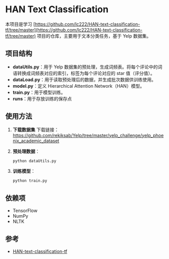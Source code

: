 # HAN Text Classification

本项目是学习 [https://github.com/lc222/HAN-text-classification-tf/tree/master](https://github.com/lc222/HAN-text-classification-tf/tree/master) 项目的仓库，主要用于文本分类任务，基于 Yelp 数据集。

## 项目结构

- **dataUtils.py**：用于 Yelp 数据集的预处理，生成词频表。将每个评论中的词语转换成词频表对应的索引，标签为每个评论对应的 star 值（评分值）。
- **dataLoad.py**：用于读取预处理后的数据，并生成批次数据供训练使用。
- **model.py**：定义 Hierarchical Attention Network（HAN）模型。
- **train.py**：用于模型训练。
- **runs**：用于存放训练的保存点

## 使用方法

1. **下载数据集**
   下载链接：https://github.com/rekiksab/Yelp/tree/master/yelp_challenge/yelp_phoenix_academic_dataset

2. **预处理数据**：
    ```bash
    python dataUtils.py
    ```

3. **训练模型**：
    ```bash
    python train.py
    ```

## 依赖项

- TensorFlow
- NumPy
- NLTK

## 参考

- [HAN-text-classification-tf](https://github.com/lc222/HAN-text-classification-tf/tree/master)
